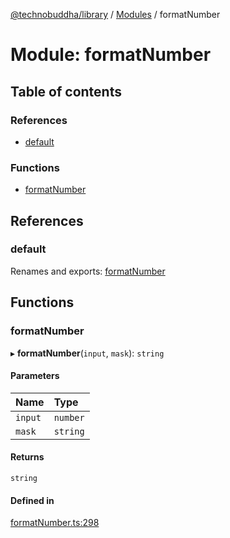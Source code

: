 [@technobuddha/library](../../README.md) / [Modules](../Modules.md) / formatNumber

# Module: formatNumber

## Table of contents

### References

- [default](formatNumber.md#default)

### Functions

- [formatNumber](formatNumber.md#formatnumber)

## References

### default

Renames and exports: [formatNumber](formatNumber.md#formatnumber)

## Functions

### formatNumber

▸ **formatNumber**(`input`, `mask`): `string`

#### Parameters

| Name | Type |
| :------ | :------ |
| `input` | `number` |
| `mask` | `string` |

#### Returns

`string`

#### Defined in

[formatNumber.ts:298](../../src/formatNumber.ts#L298)

